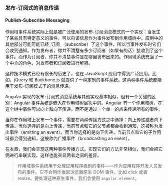 ### 发布-订阅式的消息传递
#### Publish-Subscribe Messaging

作用域事件系统实际上就是被广泛使用的发布-订阅消息模式的一个实现：当发生了某些具有特定意义的事件，可以将该信息作为事件发布到作用域树中。应用中的其他部分可能可能已经_订阅_（subscribe）了这个事件，所以当事件发布时它们会收到通知。作为发布者，你并不清楚有多少订阅者（如果有的话）接收到了这个事件。而作为订阅者，你并不清楚事件是在哪里发布出来的。作用域系统充当了一个中介的角色，对发布者和订阅者进行解耦。

这种技术模式已经有很长的历史了，也在 JavaScript 应用中得到广泛应用。比如，jQuery 和 Backbone.js 就提供了一种定制的事件系统。这两种事件系统都能用于发布-订阅模式下的消息传递。

Angular 实现的发布-订阅式消息系统与其他实现基本相似，但有一个关键的区别：Angular 事件系统是嵌入在作用域树层次中的。Angular 有一个作用域树，在这个树中事件可以向上和向下传递，而不是通过一个单一的点来传递所有的事件。

当你在作用域上发布一个事件，需要在两种传播方式之中选择：向上传递或者向下传递。当你选择的是向上传递，当前节点和它的父节点都会收到通知，这被称为发出事件（emitting an event）。而当你选择的是向下传递，当前节点和它的子作用域都会得到通知，这被称为广播事件（broadcasting an event）。

在本章，我们会实现这两种事件传播方式。实现它们的方法非常相似，我们会把它俩进行串联实现。这样也能突显两者之间的差异。

> 作用域事件系统用于处理应用程序级别的事件——作为应用程序开发人员发布的事件。它不会用作发起浏览器原生 DOM 事件，比如 click 或者 resize。要处理这种原生事件，我们会使用 `angular.element`。